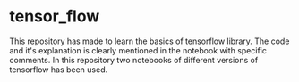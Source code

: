 # tensor_flow
This repository has made to learn the basics of tensorflow library.
The code and it's explanation is clearly mentioned in the notebook with specific comments.
In this repository two notebooks of different versions of tensorflow has been used.
